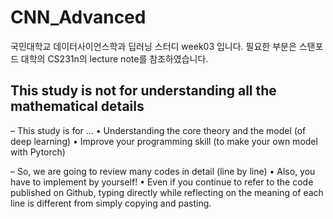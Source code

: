 # CNN_Advanced
국민대학교 데이터사이언스학과 딥러닝 스터디 week03 입니다.
필요한 부분은 스탠포드 대학의 CS231n의 lecture note를 참조하였습니다.

## This study is not for understanding all the mathematical details

– This study is for …
• Understanding the core theory and the model (of deep learning)
• Improve your programming skill (to make your own model with Pytorch)

– So, we are going to review many codes in detail (line by line)
• Also, you have to implement by yourself!
• Even if you continue to refer to the code published on Github, typing directly while reflecting on the 
meaning of each line is different from simply copying and pasting.
